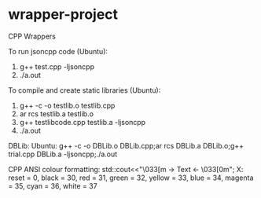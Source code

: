 # wrapper-project
CPP Wrappers

To run jsoncpp code
(Ubuntu):  
1) g++ test.cpp -ljsoncpp   
2) ./a.out


To compile and create static libraries
(Ubuntu):  
1) g++ -c -o testlib.o testlib.cpp  
2) ar rcs testlib.a testlib.o  
3) g++ testlibcode.cpp testlib.a -ljsoncpp
4) ./a.out  

DBLib:
Ubuntu: g++ -c -o DBLib.o DBLib.cpp;ar rcs DBLib.a DBLib.o;g++ trial.cpp DBLib.a -ljsoncpp;./a.out

CPP ANSI colour formatting:
std::cout<<"\033[<X>m -> Text <- \033[0m";
X: reset = 0, black = 30, red = 31, green = 32, yellow = 33, blue = 34, magenta = 35, cyan = 36, white = 37
